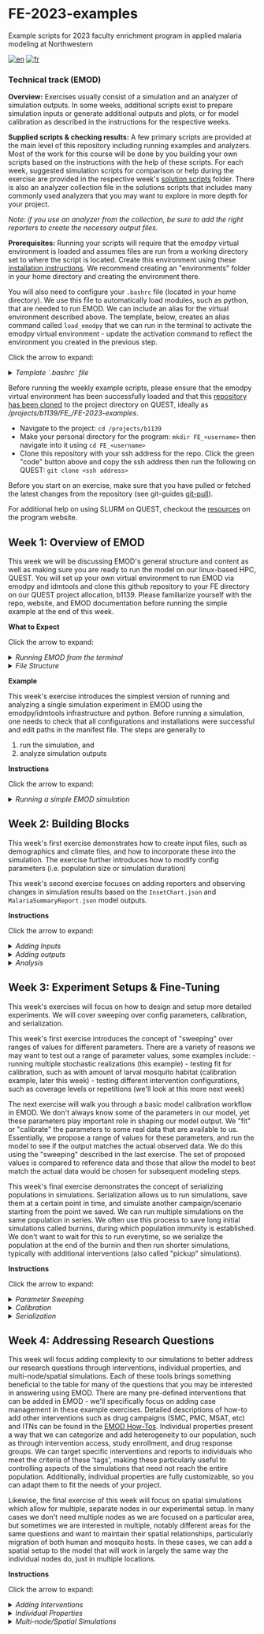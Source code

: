 # FE-2023-examples
Example scripts for 2023 faculty enrichment program in applied malaria modeling at Northwestern

[![en](https://img.shields.io/badge/lang-en-blue.svg)](https://github.com/numalariamodeling/FE-2023-examples/blob/main/README.md)
[![fr](https://img.shields.io/badge/lang-fr-red.svg)](https://github.com/numalariamodeling/FE-2023-examples/blob/main/README.fr.md)


### Technical track (EMOD)

**Overview:**
Exercises usually consist of a simulation and an analyzer of simulation outputs. In some weeks, additional scripts exist to prepare simulation inputs or generate additional outputs and plots, or for model calibration as described in the instructions for the respective weeks.

**Supplied scripts & checking results:**
A few primary scripts are provided at the main level of this repository including running examples and analyzers. Most of the work for this course will be done by you building your own scripts based on the instructions with the help of these scripts. For each week, suggested simulation scripts for comparison or help during the exercise are provided in the respective week's [solution scripts](https://github.com/numalariamodeling/FE-2023-examples/tree/main/solution_scripts) folder. There is also an analyzer collection file in the solutions scripts that includes many commonly used analyzers that you may want to explore in more depth for your project. 

*Note: if you use an analyzer from the collection, be sure to add the right reporters to create the necessary output files.*

**Prerequisites:** 
Running your scripts will require that the emodpy virtual environment is loaded and assumes files are run from a working directory set to where the script is located. Create this environment using these [installation instructions](https://numalariamodeling.github.io/FE-2023-quarto-website/guides/install_guide.html). We recommend creating an "environments" folder in your home directory and creating the environment there. 

You will also need to configure your `.bashrc` file (located in your home directory). We use this file to automatically load modules, such as python, that are needed to run EMOD. We can include an alias for the virtual environment described above. The template, below, creates an alias command called `load_emodpy` that we can run in the terminal to activate the emodpy virtual environment - update the activation command to reflect the environment you created in the previous step. 

Click the arrow to expand:
<details><summary><span><em>Template `.bashrc` file</em></span></summary>
<p>

This template can be copied directly into your `.bashrc` file on QUEST: 

```bash
# .bashrc

# Source global definitions
if [ -f /etc/bashrc ]; then
	. /etc/bashrc
fi

# Uncomment the following line if you don't like systemctl's auto-paging feature:
# export SYSTEMD_PAGER=

# User specific aliases and functions
alias load_emodpy='source /home/<user>/environments/<emodpy-venv>/bin/activate'
module purge all
module load singularity/3.8.1
module load git/2.8.2
module load python/3.8.4
module load R/4.1.1
```

</p>
</details>

Before running the weekly example scripts, please ensure that the emodpy virtual environment has been successfully loaded and that this [repository has been cloned](https://docs.github.com/en/repositories/creating-and-managing-repositories/cloning-a-repository) to the project directory on QUEST, ideally as */projects/b1139/FE_<username>/FE-2023-examples*.
- Navigate to the project: `cd /projects/b1139`
- Make your personal directory for the program: `mkdir FE_<username>` then navigate into it using `cd FE_<username>`
- Clone this repository with your ssh address for the repo. Click the green "code" button above and copy the ssh address then run the following on QUEST: `git clone <ssh address>`
	
Before you start on an exercise, make sure that you have pulled or fetched the latest changes from the repository (see git-guides [git-pull](https://github.com/git-guides/git-pull)).
	
For additional help on using SLURM on QUEST, checkout the [resources](https://numalariamodeling.github.io/FE-2023-quarto-website/resources/coding_resources/quest_resources.html) on the program website.

## Week 1: Overview of EMOD
This week we will be discussing EMOD's general structure and content as well as making sure you are ready to run the model on our linux-based HPC, QUEST. You will set up your own virtual environment to run EMOD via emodpy and idmtools and clone this github repository to your FE directory on our QUEST project allocation, b1139. Please familiarize yourself with the repo, website, and EMOD documentation before running the simple example at the end of this week.

**What to Expect**

Click the arrow to expand:
<details><summary><span><em>Running EMOD from the terminal</em></span></summary>
<p>

When you run an EMOD simulation script on QUEST, it will generate a set of initial messages. You will see a warning about no "idmtools.ini" - this is perfectly normal as we do not typically need the ini file to run with emodpy. Following this warning, you will see a segment that tells you some basic details about the idmtools platform you are using to run the script as well as the job directory, where all your simulation outputs will be stored.

![](static/example_run.png)

After a short waiting period, you will also see additional lines providing information on the commissioning of your simulation(s). You can expect to see a line saying that the EMODTask is being created, a few warnings and notices about file creation, then the bars showing progress on asset discovery and simulation commissioning. Once fully commissioned, you will also see the QUEST job ID, job directory, suite ID, and experiment ID. A line in the [run_example.py](https://github.com/numalariamodeling/FE-2023-examples/blob/main/run_example.py) tells the terminal to wait until all of the simulations are finished running, so there is an additional progress bar and assertion that the experiment succeeded, or failed, (once complete) that may not be present in all runs if this line is excluded. Notice that we have commissioned and successfully run 1 simulation here (see 1/1 at end of progress bars).

![](static/example_commission.png)

</p>
</details>

<details><summary><span><em>File Structure</em></span></summary>
<p>

If you navigate to the job directory, the file structure should look similar to that below. It can be summarized as:

- Job Directory
    - Suite ID
        - Experiment ID
            - Experiment Assets (e.g. demographics, EMOD executable, climate files, etc)
            - Simulation ID(s)
                - Output folder (e.g. reporters specified in run script)
                - General simulation outputs (e.g. campaign and config files, status/error tracking, simulation metadata)
            - General experiment outputs (e.g. status/error tracking, experiment metadata)
        - Suite metadata file
            
*Note: All of the ID folders are the 16-digit alphanumeric strings generated by idmtools, there is currently no way to modify them to use more human readable names*

![](static/example_file_structure.png)

</p>
</details>

**Example**

This week's exercise introduces the simplest version of running and analyzing a single simulation experiment in EMOD using the emodpy/idmtools infrastructure and python. Before running a simulation, one needs to check that all configurations and installations were successful and edit paths in the manifest file. The steps are generally to

1. run the simulation, and   
2. analyze simulation outputs 

**Instructions**

Click the arrow to expand:
<details><summary><span><em>Running a simple EMOD simulation</em></span></summary>
<p>

- Navigate to your local copy of this repository on QUEST: `cd /projects/b1139/FE_<username>/FE-2023-examples`  
- Notice your job directory path in `manifest.py`: `/projects/b1139/FE_<username>/FE-2023-examples/experiments/`. This will help your track your simulations separately from other participants.
    - *Note: any time you see items in between `< >`, they should be replaced ENTIRELY with whatever the item is labeled to be. For example, if your username was `abc123` then this job directory would be:* `/projects/b1139/FE_abc123/FE-2023-examples/experiments`
- Load your emodpy virtual environment (see prerequisites)  
- Run simulation via `python3 run_example.py`
- Wait for simulation to finish (~2 minutes)  
- Go to the job directory (see `experiments` above) folder to find the generated experiment - it will be under a set of 16-digit alphanumeric strings. The structure of these strings is `Suite > Experiment > Simulations`. Due to current handling systems with SLURM you will not be able to see the experiment name given within the `run_example.py` script; however, this can be found in the experiment and simulation-level metadata.json files. You may also choose to sort your files based on time such that most recent experiments will appear first. 
- Take a look through what was generated even in this simple run and get familiar with the file structure. You should always check your simulation-level outputs after running simulations to make sure they did what you expected. 
    - *Note: be sure to go all the way into the folder structure to see your simulations & their outputs. For more information on what to expect, see [Week 1's "What to Expect"](https://github.com/numalariamodeling/FE-2023-examples#week-1-overview-of-emod)*
    - You should see [`InsetChart.json`](https://docs.idmod.org/projects/emod-malaria/en/latest/software-report-inset-chart.html) in the simulation's output folder - this is EMOD's default report that will give you an idea of what's going on in your simulation. We'll do a basic, sample analysis of this data next.
- Copy the experiment UID, located in the experiment-level `metadata.json`. Update the experiment name to match the one used above and paste the experiment UID in the "expts" dictionary (line 71) of `analyzer_W1.py` (located at the main level of the repository with the other provided scripts). It should look like the examples below and in the script. 
    - *Tip: If you're not sure which is the experiment metadata, check the "item_type" and "name" in the file - do they say "experiment" and what you expect your experiment name to be, respectively? If yes, then you're in the right metadata file and can find the UID at the bottom. If you're still stuck, revist [Week 1's "What to Expect"](https://github.com/numalariamodeling/FE-2023-examples#week-1-overview-of-emod) on file structure.*
	
```python
    expts = {
        '<experiment name>' : '<experiment UID>'
    }
```
- Save and run the anlyzer using `python analyzer_W1.py` at the command line. We'll discuss in more depth next week how EMOD analyzers work and what you can do with them.
- When the analyzer finishes running, navigate to the working directory where you saved your results (*Hint: check line 76 to start identifying where this might be*) and checkout the output of this analyzer - there should be a file called "All_Age_Inset_Chart.csv".
- If the file was created succesfully, we can plot some basic data on the simulation. We'll use RStudio on the [QUEST Analytics Nodes](https://rstudio.questanalytics.northwestern.edu/) to run the plotter, but you can also choose to download your output file and run on RStudio locally. 
    - Once logged into QUEST's RStudio you can navigate to this repository by clicking `Session` (in the toolbar) > `Set Working Directory` > `Choose Directory` > `...` > type  `/projects/b1139/FE_<username>/FE-2023-examples` > `Choose`
- Open `plot_InsetChart.Rmd`, update the paths to match your output directory (`root`) and the experiment `subfolder` (should be the experiment name supplied to the analyzer) where the "All_Age_Inset_Chart.csv" is located.

```r
root <- "<output directory>"
subfolder <- "<experiment name>"
```
- At the top right of each code chunk there is a small green triangle - this will run the respective chunk when clicked. Run the first chunk to load libraries (lines 8-12). If you get an error that the libraries are missing, use `install.packages("<library name>")` to install them and then retry loading. Once they are loaded, run the plotter code chunk (lines 14-85). Check the saved plots in your ou
	tput directory.
    - This plotter produces four groups of `InsetChart` channels generally relating to incidence, prevalence, climate/vectors, and the population/demogaphics. Explore each of the sets of plots and see what you can learn about this first simulation!
    - *Note: these plots can be helpful diagnostics to see how your simulation is performing, such as monitoring population levels; however, they should not be used to present results as they are just an example visualization not meant to address specific questions.*
	
</p>
</details>

## Week 2: Building Blocks

This week's first exercise demonstrates how to create input files, such as demographics and climate files, and how to incorporate these into the simulation. The exercise further introduces how to modify config parameters (i.e. population size or simulation duration)

This week's second exercise focuses on adding reporters and observing changes in simulation results based on the `InsetChart.json` and `MalariaSummaryReport.json` model outputs.

**Instructions**

Click the arrow to expand:
<details><summary><span><em>Adding Inputs</em></span></summary>
<p>

This exercise demonstrates how to create demographics and climate files and how to incorporate these into the simulation as well as introducing how to modify config parameters (e.g. run number or simulation duration). Complete all of the steps below before running this next example.


1. Extracting climate data & adding to simulations
    - Checkout `example_site.csv` in the [inputs folder](https://github.com/numalariamodeling/FE-2023-examples/tree/main/inputs). This file contains coordinates for an example site in Uganda and establishes that this will be our "Node 1" in the model. You may use these coordinates or select a different site (and adjust the coordinates accordingly) if you like for the rest of this example.
    - Next, we'll run `extract_weather.py` - this script will run the weather generator. Notice that it reads information from `example_site.csv` to look for the right site and you can request weather for your time frame of interest. You'll also see that the platform for this is called *Calculon* - this is IDM's HPC _(requires access for climate database : ask someone from NU team)_
        - We can also run `recreate_weather.py` which will convert the weather files we just generated to a csv format that we can modify. For this example we don't need to make any modifications but this can be useful for research questions such as those relating to climate change. After running any modifications in the script we then convert the csv back to weather files.  
    - Now that you know what the scripts do, load your virtual environment and use `python3 extract_weather.py` to run the extraction.   
        - Enter the credentials to access Calculon and wait for your weather files to be generated. When that is complete check your repo's inputs to make sure the files have been created.   
        - Then run `python3 recreate_weather.py` and verify that the modified weather files have been created. Make sure you check the `recreate_weather.py` script to see where they should be located.
    - Copy `run_example.py` and name it `run_example_inputs.py` and in the script change the experiment name to `f'{user}_FE_example_inputs'`
    - Update default parameters in your simulation script (`run_example_inputs.py`)'s `set_param_fn()`. You'll also need to add your folder of climate files as an asset directory to the EMODTask in `general_sim()`, this must be set after the task is defined and before the experiment is created. It is recommended you put it directory after the "set sif":

    ```python
    def set_param_fn():
        ## existing contents
        config.parameters.Air_Temperature_Filename = os.path.join('climate',
            'example_air_temperature_daily.bin')
        config.parameters.Land_Temperature_Filename = os.path.join('climate',
            'example_air_temperature_daily.bin')
        config.parameters.Rainfall_Filename = os.path.join('climate',
            'example_rainfall_daily.bin')
        config.parameters.Relative_Humidity_Filename = os.path.join('climate', 
            'example_relative_humidity_daily.bin')

    ```
    ```python
    def general_sim():   
        ## existing contents
        task.set_sif(manifest.SIF_PATH, platform)
    
        # add weather directory as an asset
        task.common_assets.add_directory(os.path.join(manifest.input_dir,
            "example_weather", "out"), relative_path="climate")
    ```

2. Adding demographics
    - You may have noticed a `build_demog()` function in the first example, now we'll look at it in more detail. There are a few ways to add demographics details to our simulations, primarily with a new generator where we add details as we go or from a csv or we can read in a pre-made json file. Here we'll use the `from_template_node` command in emodpy_malaria demographics with some basic information, such as latitude and longitude. We need to import this functionality directly from emodpy_malaria - you should see this at the top of your script
    - In the `build_demog()` function, you should see the template node command, add the latitude and longitude for your example site and increase the sample size to 1000.
    - We also want to add equilibrium vital dynamics to our script. This will set the birth and mortality rates to be equal so we have a relatively stable population in our simulations. For some experiments it can be desirable to set these separately but for now this simple version will meet our needs. Add `SetEquilibriumVitalDynamics()` directly to the demographics file we are creating within the generator function (as seen below).
    - There are many aspects of demographics we are able to specify, such as the previously mentioned vital dynamics, risk distributions, and age distributions. The emod_api contains some existing age distributions. We'll need to import these PreDefined Distributions and then add it with `SetAgeDistribution` to our demographics file. Let's try adding the general distribution for Sub-Saharan Africa.
    
    ```python
    import emodpy_malaria.demographics.MalariaDemographics as Demographics
    import emod_api.demographics.PreDefinedDistributions as Distributions

    def build_demog():
        """
        This function builds a demographics input file for the DTK using emod_api.
        """

        demog = Demographics.from_template_node(lat=0.4479, lon=33.2026,
                                                pop=1000, name="Example_Site")
        demog.SetEquilibriumVitalDynamics()
    
        age_distribution = Distributions.AgeDistribution_SSAfrica
        demog.SetAgeDistribution(age_distribution)

        return demog
    ```

3. Modifying configs
    - We also often want to modify some of the [config parameters](https://docs.idmod.org/projects/emod-malaria/en/latest/parameter-configuration.html) that control things like the within-host model, vectors, and simulation setup. In `run_example.py` we set the malaria team defaults using `config = conf.set_team_defaults(config, manifest)`, but we can also specify individual parameters like we did with the climate file names. Let's start with some simple things like adding setting the `Simulation_Duration` (how long the simulation should run in days) and the `Run_Number` (the random seed for the simulation) in `set_param_fn()`. Both of these can be done directly by referencing them as `config.parameters.<param_name>` and setting them to the desired value. The team typically uses a structure of `sim_years*365` with sim_years defined globally, at the top of the script beneath all imports, to set the duration.
    - Set the duration to 1 year and the run number to any number of your choosing
        - *Note: this run number value is just the random seed value, NOT the number of stochastic realizations to run.*
    - Next, we'll add some mosquito species. There is a specific function for this, `add_species()` in emodpy_malaria malaria config. Try adding *A. gambiae*, *A. arabiensis*, and *A. funestus* to your config file:
        
    ```python    
    sim_years = 1

    def set_param_fn():
        ## existing contents
    
        conf.add_species(config, manifest, ["gambiae", "arabiensis", "funestus"])

        config.parameters.Simulation_Duration = sim_years*365
        config.parameters.Run_Number = 0
    ```

4. Now that you've added these changes, try running your new script with `python3 run_example_inputs.py`. Once it has succeeded go check on what has run. Do you see the changes to your demographics.json and the climate folder in the experiment's `Assets` directory? How about to config.json or stdout.txt? 

</p>
</details>


<details><summary><span><em>Adding outputs</em></span></summary>
<p>

This exercise demonstrates how to add some of the malaria built-in reporters to our sims. These reports can help us understand what is going on in our simulations from basic targets like incidence and prevalence to more detailed pictures of events or within-host data such as parasitemia. You can read more about the possible types of analyzers in the [EMOD output file documentation](https://docs.idmod.org/projects/emod-malaria/en/latest/software-outputs.html). In this exercise we'll add the Report Event Recorder and Malaria Summary Report to the simulations.

- Copy your `run_example_inputs.py` script and name it `run_example_outputs.py`. Change the experiment name to `f'{user}_FE_example_outputs'`.
- We need to import the malaria reporters from emodpy_malaria. You'll need to add this line to the rest of your emodpy_malaria importers `from emodpy_malaria.reporters.builtin import *` at the top of your script. Notice the "*" at the end, this means we are importing all of the reporters from the builtin reporter script by their names.
- [Report Event Recorder](https://docs.idmod.org/projects/emod-malaria/en/latest/software-report-event-recorder.html) allows us to look at various events happening to each individual in our sim, as well as some basic demographic and health status information about the individual. This report is especially useful for monitoring different interventions, such as receiving treatment, but for now we'll only look at simple events such as births or existing individuals' birthdays. We can control the time period we want to report on, from `start_day` to `end_day` as well as things like target age group and nodes while we add the reporter. For now, let's add the report for the entire simulation and targeting ages 0-100 years, so likely the whole population. It can be added to our `general_sim()` with `add_event_recorder()` after the task has been defined, around line 110:
    ```python
    def general_sim()
        ## existing contents
    
        add_event_recorder(task, event_list=["HappyBirthday", "Births"],
                           start_day=1, end_day=sim_years*365, 
                           node_ids=[1], min_age_years=0,
                           max_age_years=100)
    ```

- [Malaria Summary Report](https://docs.idmod.org/projects/emod-malaria/en/latest/software-report-malaria-summary.html) provides a population-level summary of malaria data grouped into different bins such as age, parasitemia, and infectiousness. This report will give us information such as PfPR, clinical incidence, and population stratified by time (as well as age bins, parasitemia, and infectiousness if desired). We can specify what time period of aggregation we are interested in, typically weekly, monthly, or annually through the reporting interval. The linked documentation will show you many other things we can specify as well, but for now we'll keep it simple and set our report to run monthly for the duration of the simulation with simple age groups: 0-0.25, 0.25-5, and 5-115 years. We'll also tell the report that we want a maximum of 20 intervals so we can make sure we get all our monthly reports for 1 year and use `pretty_format` to make the outputted report more readable to us. You should also add a filename suffix, in this case we'll use "monthly" to give some additional description to the report. This should be added directly after the Report Event Recorder, also in `general_sim()` with `add_malaria_summary_report()`:
    ```python
    def general_sim()
        ## existing contents
    
        ## previously added event recorder
    
        add_malaria_summary_report(task, manifest, start_day=1, 
                                   end_day=sim_years*365, 
                                   reporting_interval=30,
                                   age_bins=[0.25, 5, 115],
                                   max_number_reports=20,
                                   filename_suffix='monthly',
                                   pretty_format=True)
    ```

- Try running your new script as you learned in the past two examples and wait for it to finish before navigating to your experiment directory. When it's done running, check out the simulation outputs and your new report. You should both verify that the files were created and look at what they contain. What do you notice?
    - *Tip: it's especially important to check all of your outputs when you are making big changes to your script. If you don't examine them, you may miss problems that aren't actually causing your simulations to fail (but are doing something you don't want them to).*

</p>
</details>


<details><summary><span><em>Analysis</em></span></summary>
<p>

Now that you've learned the basics of how to run EMOD and add inputs/outputs you can start actually analyzing some data! We use analyzer scripts to extract the data we want from our simulations' reports to understand what the simulation is doing, how it is changing, and answer research questions. This week's analyzer script, `analyzer_W2.py` contains two different analyzers:

1. `InsetChartAnalyzer` that extracts data from `Inset_Chart.json`. Notice the `channels_inset_chart` in line 164 - this tells defines which data channels we are interested in looking at. Six different channels are included currently but these can always be modified depending on what you want to explore. This is a modified version of the simple inset chart analyzer that pulls all channels in Week 1.
2. `MonthlyPfPRAnalyzer` that extracts data from the monthly summary report. If you look at the guts of the analyzer (lines 63 - 140), you'll see that this will particularly focus on extracting PfPR, Clinical Incidence (per person per year), Severe Incidence (per person per year), and Population, all by time (month, year) and age bins.

- There are start_years included in both analyzers to match simulation time to real time. You can provide any relevant values that will be helpful to your processing (such as 2000 - 2009 for a 10 year simulation).
- You'll also notice `sweep_variables` being defined and going into both analyzers - we'll discuss this in more depth in Week 3, but for now you can think of this like a tag (or set of tags) for our simulation(s). These sweep variable tags are useful for grouping the simulations for aggregation and understanding differences between them. 
    - Because we are only using the "Run_Number" (random seed for stochastic realization) in this week's example, you may see a warning message : `FutureWarning: In a future version of pandas, a length 1 tuple will be returned when iterating over a groupby with a grouper equal to a list of length 1. Don't supply a list with a single grouper to avoid this warning.` This warning is just to say you should preferably provide more than one variable for grouping.

- Before we can run the analyzer script, you need to make a few changes:
    1. Set your `jdir` (short for job directory) to where your experiments are saved, this can be done by referencing `manifest.job_directory`. Notice that this is used for the platform, and we also set `wdir` (working directory) for the analyzer where the analyzers will output any results you have requested
    2. Define your experiment name and ID in the `expts` dictionary (line 149) - these should match the UID and name in the experiment level `metadata.json` for your experiment of interest, in this case the `f'{user}_FE_example_outputs'` experiment you just ran.
    
    ```python
    expts = {
            '<user>_FE_example_outputs' : '<experiment UID>'
        }
    ```
- This week's analyzer script also includes a basic python plotter for the results from `InsetChartAnalyzer` that will help you visualize each of the `channels_inset_chart` throughout the simulation. Take a look through the code to see if you can tell what it is doing before running it.
- Run the analyzer
- Wait for the analyzer to succeed. Once it is finished check out your new processed outputs (see if you can find the `wdir` mentioned above without help). You should see two csvs, one from each analyzer, as well as a InsetChart.png. Make sure these files have been created and examine the data they contain.
    - *Note: this InsetChart.png is a similar plot to that of Week 1 but is written in python and included at the end of the analyzer script directly. This is meant to showcase the ability to create similar plots using R or python, to your comfort.*
- As an additional exercise, try to make a data visualization in R or python based off of the MonthlyPfPRAnalyzer output (PfPR_Clinical_Incidence_monthly.csv), based on the `MalariaSummaryReport`. You'll need to take a look through the output file and decide what kind of figure may be interesting and inform you about your simulation. *Note: there is a [solution script](https://github.com/numalariamodeling/FE-2023-examples/blob/main/solution_scripts/Week2/plot_SummaryReport.Rmd) for this that is similar to the Week 1 InsetChart plotter, but it is highly recommended to try making your own version first as an exercise of creativity and data visualization skills where everyone may have unique ideas. Check out the [plotting resources](https://numalariamodeling.github.io/FE-2023-quarto-website/resources/coding_resources.html), then discuss with your colleagues or the instructional staff if you get stuck. If you use the solution script, remember that it is only meant as a sample plot and not a key way to show results as that will be dependent on specific research questions and model configurations.*
- Once you've completed your data visualization exercise, feel free to try changing some other [config parameters](https://docs.idmod.org/projects/emod-malaria/en/latest/parameter-configuration.html) in your example script. Run additional simulations with different durations, population sizes, agebins, etc. - whatever you think would be interesting! This is a great time to look through the EMOD documentation and explore parameters so you get to know the EMOD ecosystem better. *(Tip: change your experiment name to keep track of your simulations in both the metadata and analyzer outputs)*
    - You should also run these sims through the analyzer script by updating the experiment name and ID, as above. Inspect the outputs as well as any changes compared to your first run. What do you see? 
        - How have the outcomes changed? 
        - What do you recognize about running time?

</p>
</details>

## Week 3: Experiment Setups & Fine-Tuning
This week's exercises will focus on how to design and setup more detailed experiments. We will cover sweeping over config parameters, calibration, and serialization. 

This week's first exercise introduces the concept of "sweeping" over ranges of values for different parameters.  There are a variety of reasons we may want to test out a range of parameter values, some examples include:
    - running multiple stochastic realizations (this example)
    - testing fit for calibration, such as with amount of larval mosquito habitat (calibration example, later this week)
    - testing different intervention configurations, such as coverage levels or repetitions (we'll look at this more next week) 
    
The next exercise will walk you through a basic model calibration workflow in EMOD. We don't always know some of the parameters in our model, yet these parameters play important role in shaping our model output. We "fit" or "calibrate" the parameters to some real data that are available to us. Essentially, we propose a range of values for these parameters, and run the model to see if the output matches the actual observed data. We do this using the "sweeping" described in the last exercise. The set of proposed values is compared to reference data and those that allow the model to best match the actual data would be chosen for subsequent modeling steps.


This week's final exercise demonstrates the concept of serializing populations in simulations. Serialization allows us to run simulations, save them at a certain point in time, and simulate another campaign/scenario starting from the point we saved. We can run multiple simulations on the same population in series. We often use this process to save long initial simulations called burnins, during which population immunity is established. We don't want to wait for this to run everytime, so we serialize the population at the end of the burnin and then run shorter simulations, typically with additional interventions (also called "pickup" simulations).

**Instructions**

Click the arrow to expand:
<details><summary><span><em>Parameter Sweeping</em></span></summary>
<p>

This exercise demonstrates how to "sweep" over parameters to have a set of different values across simulations in our experiment.

For now we'll start with a simple sweep over one config parameter, such as the run number. As previously discussed, the run number controls the random seed value for the simulation. By setting the simulations to a range of run number/random seed values, we can produce more stochastic replicates. Each replicate will produce slightly different results for the same overall simulation due to this draw from the random probability distribution; therefore, it is important to run multiple replicates for scientifically valid results.

There are additional more complicated sweeping methods, particularly with creating campaigns, that we will discuss later in the program.


- Copy your `run_example_outputs.py` script and name it `run_example_sweeps.py`. Change the experiment name to `f'{user}_FE_example_sweep'`.
- To sweep over variables we'll have to switch to using a simulation builder from `idmtools` rather than creating simulations directly from the task. Add `from idmtools.builders import SimulationBuilder` to your import statements. We'll modify this simulation creation in `general_sim()` shortly.
- Beneath where you set the `sim_years`, set `num_seeds = 5`. We'll use this later to tell EMOD how many different run numbers, or stochastic realizations, we want for this experiment.
- Next, define a simple function that will allow you to set individual config parameters under the `set_param_fn()` where you define the constant config parameters. 

  ```python
  def set_param(simulation, param, value):
      """
      Set specific parameter value
      Args:
          simulation: idmtools Simulation
          param: parameter
          value: new value
      Returns:
          dict
      """
      return simulation.task.set_parameter(param, value)
  ```

- As mentioned, we also need to adjust the way we create our experiments in `general_sim()`. Notice that we are currently use `Experiment.from_task()` which creates the experiment and simulations directly from the defined task. To sweep over variables we'll have to switch to using `Experiment.from_builder()` that works to setup each simulation directly rather than an entire experiment with the same parameters.
    - First, initialize the builder such that `builder = SimulationBuilder()`. This should go in `general_sim()` between adding assets and reports. 
    - Add the sweep to the builder using `add_sweep_definition()`. Here you'll create a partial of `set_param` (defined above), pass the config parameter that you'd like to set to this partial, and then provide the range of values to sweep over. In this example, tell the function to sweep over `Run_Number` over the range of the `num_seeds` defined above (will output values of 0 - `num_seeds`).
    - Finally, you'll need to remove the `Experiment.from_task()` experiment creation and replace with `Experiment.from_builder(builder, task, name=<expt_name>)`. This will create experiments based on the task but with the additional information contained in the builder, including the added sweep. Make sure you keep the modified experiment name!
  
      ```python
      def general_sim()
          ## existing contents

          # Create simulation sweep with builder
          builder = SimulationBuilder()
    
          builder.add_sweep_definition(partial(set_param, param='Run_Number'), range(num_seeds))
    
         ## reports are still located here
    
         # create experiment from builder
         experiment = Experiment.from_builder(builder, task, name="example_sim_sweep")
      ```

- Run the script, wait for it to finish, and checkout your simulation outputs.
    - Do your outputs look like you expect? 
    - *Hint: there should be five simulations as we created five stochastic realizations*
- Update the experiment name and ID in `analyzer_W2.py`. You'll notice that the `sweep_variable` parameter is already set to `Run_Number` so the analyzer will pull out this tag for each simulation. This list can take more parameters/tags as necessary when you start adding more complex sweeps. Run the analyzer & check the csv/png processed outputs.
    - Checkout the `InsetChart` plot generated by the analyzer - how does it look different now that we've swept over the run number?
- Try adding the output of the sweep to your MonthlyPfPRAnalyzer visualization script from last time. How might you account for adding this to your plot?

</p>
</details>

<details><summary><span><em>Calibration</em></span></summary>
<p>

Depending on our project and site there are a variety of different parameters you may be interested in calibrating on due to different uncertainties, including those having to do with vectors and interventions. In this example, we want to calibrate a parameter called `x_Temporary_Larval_Habitat` that controls the amount of larval mosquito habitat, and the amount of mosquitoes, accordingly. This is a common parameter in calibration efforts. We'll use our example site with some data that mimics a household survey (DHS) conducted in the site. In this hypothetical survey, a number of children under 5 years old were tested for malaria, and we know how many of them are positive. We'll use these reference points to select the best fit.


1. Running calibration sweeps
    - Copy `run_example_sweeps.py` to a new script named `run_example_calibration.py`
    - Update `sim_years` to run for at least 20 years with `sim_start_year=2000`. This start year is just meant to help us place our simulatinos in time, as with the analyzer, rather than actually change any of the time steps in the simulation.
    - Beneath the sweep we added last time, add another one for `x_Temporary_Larval_Habitat` (default = 1). This parameter multiplies the default larval habitat value, so we'll want to start over a relatively small range of values. One nice way of doing this is to use a numpy command, `logspace`, that will divide the range evenly in logspace - we'll try -0.5 to 1 in logspace (0.316 to 10 in terms of actual parameter value) for 10 separate values. Logspace is particularly useful for this parameter as the actual larval habitat values can be quite large so we tend to want to explore the lower values in our range more closely. Be sure to also `import numpy as np` with the rest of your import statements.
    
      ```python
      builder.add_sweep_definition(partial(set_param, param='x_Temporary_Larval_Habitat'), np.logspace(-0.5,1,10))
      ```
    - In this example we'll use yearly summary reports rather than one large one through a for loop over the years. We'll also add `filename_suffix=f'Monthly_U5_{sim_year}'` to the end of the summary reporter. This command adds a descriptor to the report output file - it is particularly useful when you want to output multiple different reports from the same type of reporter (such as a weekly, monthly, and annual report).
    
      ```python
        for year in range(sim_years):
        	start_day = 0 + 365 * year
        	sim_year = sim_start_year + year
        	add_malaria_summary_report(task, manifest, start_day=start_day,
                               		   end_day=365+year*365, reporting_interval=30,
                               		   age_bins=[0.25, 5, 115],
                               		   max_number_reports=13,
                               		   pretty_format=True, 
                               		   filename_suffix=f'Monthly_U5_{sim_year}')
      ```
    - In the `general_sim()`, find the command `experiment.run(wait_until_done=True, platform=platform)` (line 148 in the solution script). This is the command that submits and runs our simulations. Notice that it has an argument to "wait until done" - this is what gives us the progress bar for the completion of our simulations after submission. Now that we are running longer simulations, set that to `False` to free up your terminal.
        - *Tip: You should also remove the print messages following this line about whether or not the experiment has succeeded as we are no longer waiting for it to finish before continuing through the script. This will cause you to get the "experiment failed" warning message as the simulations will still be running (and thus not succeeded) when the submission script (`run_example_calibration.py`) runs this line. Instead, use `squeue -A b1139` to check the status of your running jobs on QUEST and then use stderr.txt and stdout.txt to determine if your simulations succeeded or failed when they finish running.*
    - Update the `expt_name` and run your simulations.
            - These simulations may take longer due to the longer simulation duration. You can check the progress of your jobs and what else is running on the same allocation using `squeue -A b1139` or just the progress of your jobs with `squeue -u <username>`.
            - Once the simulations finish running, check your outputs. Is everything there? Do all your reports look like you expect?
    - Update the `expt_name`, `exp_id`, and years to analyze in the `analyzer_calibration.py` then run the script when your simulations finish - check out the differences between this and previous analyzers (and their outputs).

    
2. Parameter selection
    - The `example_calibration_selection.py` script is a simple example of how we may select the best match parameter value for calibration. It calculates the average log-likelihood of each `x_Temporary_Larval_Habitat` based on simulation outputs and produces some plots to visualize the parameter selection.
    - Update the `expt_name` to match that of your calibration sweeps that you just ran.
    - Before you run the selection script, take a look through it and see if you can understand how it works and what it will produce. Keep this in mind and then run and compare to the results after it's finished.
	- Note: you may need to install `idmtools-calibra` & `seaborn` if you are using your own virtual environment - the shared environment on QUEST should already have these. The `idmtools-calibra` package can be installed using the following and should also install the `seaborn` dependency:
	
	  ```python
	  pip install idmtools-calibra --index-url=https://packages.idmod.org/api/pypi/pypi-production/simple
	  ```
    - How does the parameter fit look? If you didn't get a good fit, what might you do to fix it? Feel free to make changes and try running part 1 again!
</p>
</details>

<details><summary><span><em>Serialization</em></span></summary>
<p>

This serialization exercise has three parts. In part 1 you will run and save a burnin simulation. In part 2 you will "pickup" this simulation and add antimalarial interventions. In part 3 you will repeat parts 1 & 2 using a longer burnin duration, and compare the results.

1. Burning in
    - Description: Typically, we create 50-year burnin simulations to initialize transmission and immunity in our population of interest prior to trying to answer our research questions. For this example, we will start by only running the burnin for 10 years with 500 people to make sure everything is running correctly. For now we will also want to run 3 replicates. Be sure to use your calibrated `x_Temporary_Larval_Habitat` from the previous example.
     - Create a new python script named `run_example_burnin.py`
     - Based on what you've learned from previous examples, add the basic code chunks needed to run a simulation. Check the details below for suggestions and additional comments. Feel free to refer to any old scripts you've been using to help write this one but be sure not just to copy and paste the whole thing!
        - Import modules
        - Config setup & simulation duration
        - Campaign setup
        - Demographics
        - EMODTask & experiment builder
        - Reporters: Reporting during the burnin simulation is optional, it depends on the simulation duration and what you want to track or to check. If not disabled, `InsetChart` is automatically included, and can be plotted, alternatively one can disable the `InsetChart` and include an annual summary report to keep track of malaria metrics in an age group that is also plotted during the main simulation. *HINT: you may want to check the max number of reports generated in the summary reporter*
        - Code execution/run script
     - Now that you've got the basics of your script, we'll add the parameters needed for serialization so that you can "pick up" from them again later. Add the code chunk below to update the serialization "writing" configuration parameters. (see [Simple Burnin](https://faculty-enrich-2022.netlify.app/modules/emod-how-to/emod-how-to/#simple-burn-in) in EMOD How-To's). The section ideally would be placed at the end of your `set_param_fn()`.
        - `Serialization_Population_Writing_Type` sets the format we want to serialize in, typically "timestep" that will save the population at a particular time step (days)
        - `Serialization_Time_Steps` sets that point in time that we want to serialize. We define `serialize_years` to reference this length of time at the top of our script. For consistency, you can use this same value to set your simulation duration.
        - `Serialization_Mask_Node_Write` determines whether or not larval habitats are serialized, `0` means we are saving everything.
        - `Serialization_Precision` dictates what level of precision is used in the saved files - `REDUCED` will reduce the file size and is used for most of our burnins to save space

          ```python
          # as a global variable at the top of the script, like sim_years that we use to define simulation duration:
          serialize_years = 10

          def set_param_fn():
              ## existing contents
    
              #Add serialization - add burnin "write" parameters to config.json
              config.parameters.Serialized_Population_Writing_Type = "TIMESTEP"
              config.parameters.Serialization_Time_Steps = [365 * serialize_years]
              config.parameters.Serialization_Mask_Node_Write = 0
              config.parameters.Serialization_Precision = "REDUCED"
          ```
    - Run the script and checkout your outputs when it finishes running.
        - Notice that we have `InsetChart.json` as it is the default for all sims (if you did not include other reporters) and a new `state-03650.dtk` file. This state file is the "burnin" file that saves all of the information needed about this simulation (such as population, immunity, etc) at the point in time we requested, in this case day 3650 (the last day of a 10 year sim). *Tip: the name of the state file should change with different burnin lengths*
    - While waiting for your simulations to finish, we can adapt the `analyzer_w2.py` to better meet the needs of serialization. Copy this script and name it `analyzer_serialization.py`
        - Start by adding a section to the executable `if __name__ == "__main__":` section of the analyzer that defines the serialization duration and which step (burnin or pickup) you'd like to analyze, in this case the burnin.
        
          ```python
          #import statements, setting directories
	
          serialize_years = 10  # Same as in run_example_burnin.py
          step = 'burnin'
          ```
        - We may also want to adjust our sweep variables and `InsetChart` channels. Let's try changing the channels to the four below and adding an if statement to set sweep variables for the pickup. Right now this is the same as the burnin and only sweeps over Run_Number, but this can be used for additional parameters, such as intervention coverage, as you add complexity to the pickup. 
        
          ```python
          ## Set sweep_variables and event_list as required depending on experiment
          channels_inset_chart = ['Statistical Population', 'New Clinical Cases', 
                                  'Adult Vectors', 'Infected']
          sweep_variables = ['Run_Number']
          if step == 'pickup':
              sweep_variables = ['Run_Number'] # for times when you add additional items to the pickup, you can add more sweep variables here
          ```
        - It is also recommended to remove some of the `MalariaSummaryReport` channels from the `MonthlyPfPRAnalyzer` as they will be less commonly used in projects and we don't need to extract data that is not needed for the questions at hand. Most of the time, we only need the PfPR, Annual Clinical Incidence, Annual Severe Incidence, and Average Population (all by Age Bin) channels.
	- To use the "step" system we will want to also modify our analyzers run statement. Assuming you included only the default report, `InsetChart`, in your burnin then you will want to run only that analyzer for the burnin step. For the pickup you will likely also want to include a version of the summary report we've been using so we'll include that in the pickup step in the analyzer. Be sure to update the `start_year` for the analyzer such that our burnin will end in 2023 (and should start the number of `serialize_years` prior) and the pickup will start where the burnin leaves off in 2023. The simulations themselves have no linkage to real time; rather, they track simulation timesteps. Applying the the year in the analyzer in this way is simply meant to turn those simulation timesteps into a more understandable framework for our work. We then run the analyzer based on the step we set above. We can keep the basic plotter after this just to get an idea of what is going on in our simulations. 
            - **Note: In certain cases, such as monitoring PfPR across all simulation time, you will also want to include a summary report (or another report) in the burnin. Be thoughtful about the questions you are trying to address and what reports you'll need at each step, there is no one right way!**
        
          ```python
          with Platform('SLURM_LOCAL',job_directory=jdir) as platform:

              for expt_name, exp_id in expts.items():
                  analyzers_burnin = [InsetChartAnalyzer(expt_name=expt_name,
                                           channels=channels_inset_chart,
                                           start_year=2023 - serialize_years,
                                           sweep_variables=sweep_variables,
                                           working_dir=wdir),
                                      ]

                  analyzers_pickup = [InsetChartAnalyzer(expt_name=expt_name,
                                           channels=channels_inset_chart,
                                           start_year=2023,
                                           sweep_variables=sweep_variables,
                                           working_dir=wdir),
                                      MonthlyPfPRAnalyzer(expt_name=expt_name,
                                            start_year=2023,
                                            sweep_variables=sweep_variables,
                                            working_dir=wdir)
                                      ]
  
              if step == 'burnin':
              	  am = AnalyzeManager(configuration={}, ids=[(exp_id, ItemType.EXPERIMENT)],
                                     analyzers=analyzers_burnin, partial_analyze_ok=True)
                  am.analyze()

              elif step == 'pickup':
                  am = AnalyzeManager(configuration={}, ids=[(exp_id, ItemType.EXPERIMENT)],
                                     analyzers=analyzers_pickup, partial_analyze_ok=True)
                  am.analyze()
            
              else:
                  print('Please define step, options are burnin or pickup') 
          ```
    - Run the analyzer script & check outputs.
    
2. Picking up
    - Create a new script, `run_example_pickup.py` that will be used to run a simulation picking up from the 10-year burnin simulations you ran in Part 1. You may choose to copy over the contents of your burnin or start fresh, being thoughtful about which parts are necessary or you expect may change for the pickup.
        - Be sure to update or add any reporters that may be of interest to see what is happening in during the pickup. It is recommended to at least include the summary reporter we have been using in previous examples.
        - As mentioned above, pickups are often the most useful when thinking about different intervention scenarios. We will discuss adding these interventions in greater depth in later exercises and focus primarily on the process of creating the pickup in this exercise. 
        - *Note that the start/end days for items such as reports and interventions are relative to the beginning of the pick-up simulation - in other words, they re-start at zero.*
    - Import `build_burnin_df` from the `utils_slurm` helper file - this function helps us access the saved burnin information and build our pickup off of it
    - Add custom or new parameters that define the pickup simulation and burnin duration as well as ID of the burnin experiment. Add these at the top of your new script after your import statements:
        - `pickup_years` to define your `Simulation_Duration` (i.e. # of years run post-burnin). This will replace the duration that you had previously in the script so make sure you update the `Simulation_Duration` accordingly!
        - `serialize_years` to define the year of the burnin that serves as the start of the pickup and should be equal to the value of `serialize_years` in the burnin.
        - `burnin_exp_id = '<exp_id>'` with the experiment_id from the burnin experiment you want to pick up from

          ```python
          from utils_slurm import build_burnin_df

          serialize_years=5
          pickup_years=5
          burnin_exp_id = '<exp_id>'
          ```
    - Update your serialization config params, mostly by switching them from "write" to "read" mode as we are now picking up where we left off in the burnin. The `Serialization_Time_Steps` should remain the same as we want to pick up at that serialized spot at the end of our burnin. Be sure to completely modify or remove any of the "writing"/burnin parameters in this script.

      ```python
      def set_param_fn():
          ## existing contents 
    
          #Add serialization - add pickup "read" parameters to config.json
          config.parameters.Serialized_Population_Reading_Type = "READ"
          config.parameters.Serialization_Mask_Node_Read = 0
          config.parameters.Serialization_Time_Steps = [serialize_years*365]
      ```
    - Next, add the simulation specific serialization parameter updates. This function helps us match burnin and pickup simulations by filenames and paths, as well as any parameters that we want to carry over. In this example, the only such parameter is `Run_Number` but this could be many other configuration or campaign type parameters. Parameters that may be important for sweeps need to be included in the returned output of the function, such as `Run_Number` is here, so we can reference them in later analysis.
       
      ```python
      def update_serialize_parameters(simulation, df, x: int):

         path = df["serialized_file_path"][x]
         seed = int(df["Run_Number"][x])
    
         simulation.task.set_parameter("Serialized_Population_Filenames", df["Serialized_Population_Filenames"][x])
         simulation.task.set_parameter("Serialized_Population_Path", os.path.join(path, "output"))
         simulation.task.set_parameter("Run_Number", seed) #match pickup simulation run number to burnin simulation

         return {"Run_Number":seed}
      ```
    - Finally, we need to add a few commands to find the serialized state files and add them to our simulation builder. Use the `build_burnin_df` to create the data frame that will contain all of the information needed about our burnin using the burnin experiment ID, the platform where we are running everything, and the serialized time point. Then we can sweep over the `update_serialize_parameters` function we created in the last step, referencing the burnin dataframe as where we are getting the information for our sims from and sweeping over the index values of the dataframe so we read the whole thing line-by-line.
    
      ```python
      def general_sim():
          ## existing contents, builder defined
          
          #Create burnin df, retrieved from burnin ID (defined above)
          burnin_df = build_burnin_df(burnin_exp_id, platform, serialize_years*365)

          builder.add_sweep_definition(partial(update_serialize_parameters, df=burnin_df), range(len(burnin_df.index)))
      ```
    - *Note: Be sure that you aren't creating additional stochastic replicates in the pickup. Because we are matching the "Run_Number" in `update_serialize_parameters` there is no need to do this additional run number sweep.
    - Run the experiment. Once it finishes running, checkout your outputs. Do you see what you expect? 
        - *Hint: think about what reporters you added, or didn't.*
        - Notice that there is no state file in the pickup. When we choose to read rather than the write with the serialization config parameters, it will only read the burnin's state file rather than writing a new one for the pickup. It is possible to do both steps during serialization if needed.
    - While waiting for it to finish, make any modifications to the analyzer that you need such as the `expt_name`, `exp_id`, `step`, and pickup `end_year`. Once the experiment finishes you can run `analyzer_serialization.py` & check its outputs.
    
3. Compare pickup simulations across varying burnin durations
    - Run a longer burnin of 50 years using `run_example_burnin.py`
    - When it finishes running (it may take a while), update the `burnin_exp_id` in `run_example_pickup.py`. Check your outputs to make sure everything ran correctly.
    - Before running the experiment, update the `exp_name` (i.e. add 'burnin50'), to keep track of your simulation iterations. Do not change anything else in the pickup simulation, to allow for comparison across iterations picking up from different burnin durations.
    - Run the pickup experiment, wait for it to finish, and checkout your outputs.
    - Using `analyzer_serialization.py`, run the `InsetChartAnalyzer` for both burnin and pickup. Make sure to modify your `serialization_years` and the `step` you ar analyzing. Feel free to change the `channels_inset_chart` to other ones depending on what differences you may be most interested in exploring. Check the outputs.
    - Try plotting your results to show both burnin and pickup on the same plot for your channels of interest over time. You may use R or python to do so - if you get stuck there is a sample python plotting script in `Solution_scripts/Week3` called `plot_example_serialization.py` but we strongly recommend trying to make your own version of a plot first.
        - *Note: these plots and analyzer scripts are just baselines for you to go off! You may want to make changes or include additional things, such as additional sweep variable, confidence intervals, or additional reports with new analyzers (and outputs), as you develop your project, especially as you add complexity to the pickup.*
    - Compare the plots between the experiments with 10 and 50 year burnins. Do you notice any differences?
    
</p>
</details>

## Week 4: Addressing Research Questions

This week will focus adding complexity to our simulations to better address our research questions through interventions, individual properties, and multi-node/spatial simulations. Each of these tools brings something beneficial to the table for many of the questions that you may be interested in answering using EMOD. There are many pre-defined interventions that can be added in EMOD -  we'll specifically focus on adding case management in these example exercises. Detailed descriptions of how-to add other interventions such as drug campaigns (SMC, PMC, MSAT, etc) and ITNs can be found in the [EMOD How-Tos](https://faculty-enrich-2022.netlify.app/modules/emod-how-to/emod-how-to/). 
Individual properties present a way that we can categorize and add heterogeneity to our population, such as through intervention access, study enrollment, and drug response groups. We can target specific interventions and reports to individuals who meet the criteria of these 'tags', making these particularly useful to controlling aspects of the simulations that need not reach the entire population. Additionally, individual properties are fully customizable, so you can adapt them to fit the needs of your project. 

Likewise, the final exercise of this week will focus on spatial simulations which allow for multiple, separate nodes in our experimental setup. In many cases we don't need multiple nodes as we are focused on a particular area, but sometimes we are interested in multiple, notably different areas for the same questions and want to maintain their spatial relationships, particularly migration of both human and mosquito hosts. In these cases, we can add a spatial setup to the model that will work in largely the same way the individual nodes do, just in multiple locations.

**Instructions**

Click the arrow to expand:
<details><summary><span><em>Adding Interventions</em></span></summary>
<p>

As we start thinking about adding interventions to our simulations, we should also think about how to construct the timeline. This is particularly useful for project work as you match to specific sites with data on incidence and prevalence, when (and what) interventions were implemented, etc. For now, let's think about it more simply, building off of what we learned last week. We'll first want to initialize the population through a 50 year burnin with no interventions. Increase your population size back to 1000 for 5 replicates and re-run the burnin while you work on this exercise's scripts (the pickup).

- Copy the `run_example_pickup.py` script you made last week, rename it `run_example_pickup_CM.py`. *Note: we are adding interventions to a pickup in this example, but you do not have to serialize to use interventions, individual properties, or multi-node simulations*
- You'll need to import the treatment seeking/case management functionalities to your script from emodpy-malaria in order to use this intervention function:
  ```python
  import emodpy_malaria.interventions.treatment_seeking as cm
  ```

- Once you have the case management functions imported, you can add them to your `build_camp()` function. We'll use `add_treatment_seeking()`, specifically - this function passes all of the important parameters for case management to our broader campaign file. There is a small set of parameters that we commonly use, below, but to see all of the available controls you can explore the [source code](https://github.com/numalariamodeling/emodpy-malaria/blob/main/emodpy_malaria/interventions/treatment_seeking.py).
    - `start_day`: indicates when the intervention should begin relative to the beginning of the simulation. This is particularly useful when you want interventions to start at different times in the simulations.
    - `drug`: indicates which drugs are to be used for case management. Artemether and Lumefantrine are the default, but all available drugs are defined in emodpy-malaria's [`malaria_drug_params`](https://github.com/numalariamodeling/emodpy-malaria/blob/main/emodpy_malaria/malaria_drug_params.csv)
    - `targets`: controls the target populations and triggers for case management. You'll notice that we use typically use the events `NewClinicalCase` and `NewSevereCase` to trigger case management. We can further add coverage levels and minimum/maximum age targets. In this example, we assume we know case management for children under 5 years old (U5) and that coverage for everyone over 5 years of age will be 75% of the U5 coverage. We also assume that coverage for severe cases (all ages) is 115% of U5 coverage, up to 100% coverage. This means that we'll want to add multiple target dictionaries to our target parameter to capture both groups. Finally, the target dictionary also includes `seek` (the delay rate, in 1/days, to seeking care) and `rate` (the delay rate, in days, from time to seeking care to receiving care, typically 0.3 for uncomplicated cases meaning that there is a three day delay on average).
    - `broadcast_event_name`: indicates the name of the event to be broadcast at each event for reporting purposes. This is particularly helpful if you have multiple or changing versions of the same intervention, such as with using different case management drugs, in a single simulation.
- Add case management to your `build_camp()` function using the script below. Notice that we include `cm.` before `add_treatment_seeking()` - this is because we imported this function as `cm` so it is helpful to reference to make sure we are using the function we think we are. You'll also notice that we are adding `cm_cov_U5=0.75` and `cm_start=1` to the arguments that `build_camp()` takes - we do this so we can pass it values from a sweep over coverage and the start date for case management later in the script. The values included are defaults that you can adjust as needed but are available so you don't have to provide a sweep value if unnecessary.

  ```python
  def build_camp(cm_cov_U5=0.75, cm_start = 1):

      camp.schema_path = manifest.schema_file

      # Add case management
      # This example assumes adults will seek treatment 75% as often as U5s and severe cases will seek treatment 15% more than U5s (up to 100% coverage)
      cm.add_treatment_seeking(camp, start_day=cm_start, drug=['Artemether', 'Lumefantrine'],
                        targets=[{'trigger': 'NewClinicalCase', 'coverage': cm_cov_U5, 
                                  'agemin': 0, 'agemax': 5,
                                  'seek': 1,'rate': 0.3},
                                 {'trigger': 'NewClinicalCase', 'coverage': cm_cov_U5*0.75, 
                                  'agemin': 5, 'agemax': 115,
                                  'seek': 1,'rate': 0.3},
                                 {'trigger': 'NewSevereCase', 'coverage': min(cm_cov_U5*1.15,1), 
                                  'agemin': 0, 'agemax': 115,
                                  'seek': 1,'rate': 0.5}],
                        broadcast_event_name="Received_Treatment")            
                       
      return camp
  ```

- To help sweep over multiple campaign parameters at once, we will also add a function to update these values together after `build_camp()`. In this update function, we include a partial of `build_camp()` that takes values for both of the variables we defined in the last step. It then creates the campaign for a particular simulation from a callback of the partial. Finally, this function returns a dictionary of the parameters and values that we are updating here to add a tag for each to the simulation metadata.
  ```python
  def update_campaign_multiple_parameters(simulation, cm_cov_U5, cm_start):

      build_campaign_partial = partial(build_camp, cm_cov_U5=cm_cov_U5, cm_start=cm_start)
      simulation.task.create_campaign_from_callback(build_campaign_partial)
    
      return dict(cm_cov_U5=cm_cov_U5, cm_start=cm_start)
  ```

- As discussed in last week's exercise on adding parameter sweeps, we'll need to add a sweep to the builder in `general_sim()` for the campaign in addition to the config params. However, this time we will need to use `add_multiple_parameter_sweep_definition()` instead of `add_sweep_definition()` since we are updating both the coverage and start day. If you were to use `add_sweep_definition` directly with a partial of `build_camp()` for each parameter individually, the second time you call the partial would override the first so only one parameter would be updated. On the other hand, `add_multiple_parameter_sweep_definition()` allows us to sweep over the entire parameter space in a cross-product fashion. It takes our update function and we provide a dictionary of our parameters and their list of values we want to sweep over. We'll sweep over three coverage values (0, 50%, and 95%), and three intervention start dates (1, 100, and 365). For now these are relatively arbitrary values that are just meant to illustrate the functionality in EMOD. In this example we will get 3x3x5 = 45 total simulations (coverage levels x start days x run numbers) that model each unique parameter combination.

  ```python
  def general_sim()
      ## existing contents
    
      ## case management sweep 
      builder.add_multiple_parameter_sweep_definition(
          update_campaign_multiple_parameters,
          dict(
              cm_cov_U5=[0.0, 0.5, 0.95],
              cm_start=[1, 100, 365]
          )
      )
  ```
- Update the `ReportEventRecorder` event list to include `Received_Treatment` from our case management campaign (either in addition to the event list we've used previously or as the only event).
- Update the experiment name to `example_sim_pickup_CM`.
- Run the script. While you wait, update `analyzer_serialization.py` with your new experiment name, ID, and sweep variables.
- When the simulations finish, check your outputs. They should largely look the same as before, but you should now see the `Received_Treatment` even in the `ReportEventRecorder`. Examine the `campaign.json` as well to see details about the campaign you've added to the simulations - each will look slightly different depending on which sweep parameters it received.
    - Does your campaign file look how you expect? This is a good way to verify if your simulations are distributing interventions correctly or if something isn't set up correctly (such as if it is giving out 100x the case management expected).
- If your outputs look good, run the analyzer & check its outputs.
- Try plotting your results. You can build off of the scripts you made for the previous serialization example, but how might you consider the changes we've made this week?      - *Hint: Think about changes related to adding interventions and the additional parameter sweeps.
- Check out some of the other [interventions](https://github.com/numalariamodeling/emodpy-malaria/tree/main/emodpy_malaria/interventions) in emodpy-malaria. [Drug campaigns](https://github.com/numalariamodeling/emodpy-malaria/blob/main/emodpy_malaria/interventions/drug_campaign.py), [ITNs](https://github.com/numalariamodeling/emodpy-malaria/blob/main/emodpy_malaria/interventions/bednet.py), and [IRS](https://github.com/numalariamodeling/emodpy-malaria/blob/main/emodpy_malaria/interventions/irs.py) may be of particular interest. For an added challenge, try adding one (or more!) of these interventions to this simulation on your own or with the help of the How-Tos. An example script with multiple interventions is located in the solution scripts **IN PROGRESS**

</p>
</details>

<details><summary><span><em>Individual Properties</em></span></summary>
<p>

Individual properties (IPs) can be added to any simulation to add additional information useful to specific projects. Depending on the research question individual properties might only be needed for interventions and not for the reports, or vice versa, if not both.

In this example, we'll continue building off of the serialization structure, adding a case management access IP to our previous workflow.  We'll use individual properties to create 2 subgroups for this access: low access, high access. For simplicity, it is assumed that their relative size is equal (50% low access, 50% high access).

1. Burnin - Adding IPs to demographics and reports
    - Copy the `run_example_burnin.py` script to a blank python script and name it `run_example_burnin_IP.py`
    - In the demographics builder, we can define and add a custom individual property that will be applied to the simulation's population. In this example, we want to include high and low levels of access to care. 
        - Start by defining the `initial_distribution` for the property in a list where each value is the proportion of the population that will be distributed to each property level, 50% low access and 50% high access.
        - Next use the `AddIndividualPropetyAndHINT()` from the imported `Demographics` package to add our access property to the demographics file we are building. In this function, set the `Property="Access"`, `Values=["Low","High"]`, and `InitialDistribution=initial_distribution`. The property is our high level label whereas the values represent the levels (such as high and low) of the property. The initial distribution uses the distribution we used in the last step to apply the values to the population, respectively.
        
      ```python
      def build_demog():
          demog = Demographics.from_template_node(lat=1, lon=2, pop=1000, name="Example_Site")
          demog.SetEquilibriumVitalDynamics()
          
          
          # Add age distribution
          age_distribution = Distributions.AgeDistribution_SSAfrica
          demog.SetAgeDistribution(age_distribution)
      
          # Add custom IP to demographics                              
          initial_distribution = [0.5, 0.5]
          demog.AddIndividualPropertyAndHINT(Property="Access", Values=["Low", "High"],
                                              InitialDistribution=initial_distribution)                                  
                                            
          return demog
      ```
    - We can also add individual properties to our reporters. The methods for doing this between the event recorder and summary report are slightly different. For the burnin, we'll only add the event recorder but will see the changes to summary report in the pickup.
        - In event recorder we can simply add `ips_to_record=['<property>']` which tells the report that we also want it to tell us what access level the individual experiencing the event belongs to. You are able to add multiple IPs to this list if needed.
    - Add these changes to your burnin, including another summary report for the low access group. If we were to plot these summary reports once the burnin is finished, how do you think the low and high access groups would compare?
        - *Note: in project work, you likely will not want to include monthly reporting in burnins as they can be quite space and time consuming, but they are helpful during the learning process.*
    - Update the experiment name and run your simulations
    - Update the experiment name and ID in the analyzer while you wait for it to finish running. You may also start part 2 while you wait.
    - When the burnin finishes running, check your outputs including the event recorder and existence of the state file.
        - How does the event recorder change with IPs?
    
2. Pickup - Adding IPs to interventions
    - Copy the `run_example_pickup_CM.py` script to a blank python script and name it `run_example_pickup_CM_withIP.py`.
    - Update the `burnin_exp_id` to the experiment you ran in part 1.
    - In `build_camp()` we will add IPs to the case management intervention setup. A key part of this will be adjusting the coverage level to reflect the differences that the low and high access groups experience, based on a population-level coverage. Try writing your own helper to do this and when you're ready check your work below.
      <details><summary><span><em>Check your coverage adjustment</em></span></summary>
      <p>
        - Add the following to `build_camp()` after defining the schema path:
          
          ```python
          def build_camp():
              ## existing contents
        
              # Calculating the coverage for low and high access groups
              # We assume high access group = 0.5 of total population (see demographics setup)
              frac_high = 0.5
            
              # Use an if/else to define high vs low coverage based on the proportion
              # of the population who have high access to care
              if cm_cov_U5 > frac_high:
                  cm_cov_U5_high = 1
                  cm_cov_U5_low = (cm_cov_U5 - frac_high) / (1 - frac_high)
              else:
                  cm_cov_U5_low = 0
                  cm_cov_U5_high = cm_cov_U5 / frac_high
          ```
          - The if/else statement here uses the proportion of the population with high access to care to help define coverage levels. Based on our assumptions we expect that the high access group should reach 100% coverage before the low access group has any coverage. Under this, the low access group will get leftover coverage to get the population-level coverage to the expected level (e.g. 75% all U5 coverage = 100% high access & 50% low access coverage). Likewise, if population coverage is less than the proportion of individuals with high access, the low access group will have 0% coverage and high access will be calculated to the level to reach the expected population coverage (e.g. 25% all U5 coverage = 50% high access & 0% low access)
          - One could include more complex relationships between individual property levels if supported by data
      </p>
      </details>
      
    - Once the high and low coverage levels are defined we can modify the case management intervention to reflect the variation between the groups. 
        - Adjust the each of the coverage levels to use `cm_cov_U5_low` from your coverage adjustment
        - After the targets, add `ind_property_restrictions=[{'Access': 'Low'}]` - this will restrict the intervention to only those in the low access group. Multiple IPs can be used here if desired.
          <details><summary><span><em>Check your case management intervention</em></span></summary>
          <p>
          - Add the following to `build_camp()` after defining the coverage levels:
          
            ```python
            cm.add_treatment_seeking(camp, start_day=cm_start, drug=['Artemether', 'Lumefantrine'],
                       targets=[{'trigger': 'NewClinicalCase', 'coverage': cm_cov_U5_low, 
                                 'agemin': 0, 'agemax': 5,
                                 'seek': 1,'rate': 0.3},
                                 {'trigger': 'NewClinicalCase', 'coverage': cm_cov_U5_low*0.75, 
                                  'agemin': 5, 'agemax': 115,
                                  'seek': 1,'rate': 0.3},
                                 {'trigger': 'NewSevereCase', 'coverage': min(cm_cov_U5_low*1.15,1), 
                                  'agemin': 0, 'agemax': 115,
                                  'seek': 1,'rate': 0.5}],          
                       ind_property_restrictions=[{'Access': 'Low'}],
                       broadcast_event_name="Received_Treatment")
            ```
          </p>
          </details>
        - Duplicate the low access intervention and modify to apply case management to the high access group as well
    - Add the same IP details from the burnin to the pickup demographics
    - Add the IP specifications for the event recorder reports discussed in part 1
    - Next we'll modify the summary report and use the for loop system for years from the calibration exercise (to use a different analyzer). We ask it to include only individuals of a particular level through `must_have_ip_key_value='<property>:<value>'`. This means that the report requested below will only include individuals with high access to care. In these cases, it is also beneficial to add `filename_suffix` such as '_highaccess' to tag the output for analysis. Be sure to include a report for both access levels in your script, an example is included for "high access" below.
    
        ```python
        for i in range(pickup_years):
            add_malaria_summary_report(task, manifest, start_day=1+365*i,
                                   end_day=365 + i * 365, reporting_interval=30,
                                   age_bins=[0.25, 5, 115],
                                   max_number_reports=serialize_years,
                                   must_have_ip_key_value='Access:High',
                                   filename_suffix=f'Monthly_highaccess_{sim_start_year+i}',
                                   pretty_format=True)
        ```
    - Update the experiment name, run the script.
    - Update the experiment name and ID in the analyzer. Be sure to check if you need to update anything such as `sweep_variables` or analyzer years. 
    - Once the pickup finishes, check your outputs to make sure everything was created. Do you have both high and low access summary reports? If everything looks good, run the analyzer & check its outputs.
    - Try plotting your results. Feel free to start with old scripts and adapt them to try to understand differences between the IP levels.
        - *Tip: think about what type of indicators high and low access to case management may impact and how you might want to show comparisons between the groups. Make sure to include any grouping on parameter sweeps as they can impact the results!*
    
</p>
</details>

<details><summary><span><em>Multi-node/Spatial Simulations</em></span></summary>
<p>

Most of the time, we consider our geographical units of interest (the 'nodes' - whether they represent districts, regions, countries, or abstract populations) to be independent from one another. Usually, it's better to simulate different locales separately, but you may want to run 'spatial' simulations involving multiple nodes and the connections between them (ex. migration). 

We will cover advanced applications of spatial modeling in another exercise. This exercise will allow you to practice combining parts from previous examples to run a simple spatial simulation and produce spatial outputs. Afterward, you can add code to introduce migration between nodes, and see how that changes things, but we will not deal with this in any detail here.

**Part 1. Run Spatial Simulations**

1. Create a spreadsheet **nodes.csv** with the columns *node*, *lat*, *lon*, and *pop*. EMODpy will be expecting these column names! <br>
        - This spreadsheet will be used to generate the climate and demographics files later  
        - save the file inside your `project directory/simulation_inputs/demographics`
2. Fill in the spreadsheet with the information for 4 nodes

    Example:

    | node | lat    | lon   | pop  |
    |:-------:|:------:|:-----:|:----:|
    | 1       | 12.11 | -1.47 | 1000 |
    | 2 | 12.0342 | -1.44 | 1000 | 
    | 3 | 12.13 | -1.59 | 1000 | 
    | 17 | 12.06 | -1.48 | 1000 |
        
   - Note: *node* must be positive numbers, but do not have to be sequential.  
   - Note: lat/lon values should represent real places with climates suitable for malaria transmission (for step 3).  
   - Note: the column name for population is expected to be "pop" by default  
3. Using a separate script, `get_climate.py`, request and save climate files based on **nodes.csv**  <br>
   *For simplicity: use a single-year series from 2019, using the function definition and call to `get_climate()` below* <br>
        - Just update the `"tag"` and `"demo_fname"` arguments appropriately
        
```python  
from emodpy_malaria.weather import *
import os

def get_climate(tag = "default", start_year="2015", start_day="001", end_year="2016", end_day="365", demo_fname="demographics.csv", fix_temp=None):
    # Specifications #
    ##################
    # Date Range
    start = "".join((start_year,start_day))  
    end = "".join((end_year,end_day))     
    
    # Demographics
    demo = "".join(("simulation_inputs/demographics/",demo_fname))
    
    # Output folder to store climate files
    dir1 = "/".join(("simulation_inputs/climate",tag,"-".join((start,end))))
    
    if os.path.exists(dir1):
        print("Path already exists. Please check for existing climate files.")
        return
    else:
        print("Generating climate files from {} for day {} of {} to day {} of {}".format(demo,start_day,start_year,end_day,end_year))
        os.makedirs(dir1)
        csv_file=os.path.join(dir1,"weather.csv")
        # Request weather files
        wa = WeatherArgs(site_file= demo,
                         start_date=int(start),
                         end_date=int(end),
                         node_column="node",
                         id_reference=tag)
        
        wr: WeatherRequest = WeatherRequest(platform="Calculon")
        wr.generate(weather_args=wa, request_name=tag)
        wr.download(local_dir=dir1)
        
        print(f"Original files are downloaded in: {dir1}") 
        
        df, wa = weather_to_csv(weather_dir = dir1, csv_file=csv_file)
        df.to_csv(csv_file)

if __name__ == "__main__":
    get_climate(tag="EXAMPLE", start_year="2019", end_year="2019", demo_fname="nodes.csv")
```

Now, referring to the scripts you wrote for previous examples, you should be able to start with a blank `run_spatial.py` and outline - or in some cases complete - the code sections needed to:  

4. Import modules  
5. **Set Configuration Parameters**  
    - You can keep the simulation duration short (1-2 years) while testing / debugging.  
    - Add vectors
        -  `conf.add_species(config, manifest, ["gambiae", "arabiensis", "funestus"])`
        
6. **Sweep configuration parameters**  
7. **Build campaign**  
8. Sweep campaign parameters (optional for this exercise)  
9. Serialize burnin & pickup  
10. **Build demographics**   
    a. inside `build_demog()` use  this code to generate demographics from your "nodes.csv" file (you may need to edit the path to input_file inside manifest.py)
    ```python
    demog = Demographics.from_csv(input_file = os.path.join(manifest.input_dir,"demographics","nodes.csv"), 
                                                            id_ref="EXAMPLE", 
                                                            init_prev = 0.01, 
                                                            include_biting_heterogeneity = True)
    # NOTE: The id_ref used to generate climate and demographics must match!
    ```
11. **Run Experiment [`general_sim()`]**  
    a. Set platform  
    b. Create EMODTask  
    c. Set singularity image  
    d. Add weather directory asset  
    e. Use `SimulationBuilder()`  
    f. **Reports**  
    g. Create, run, and check result of experiment  

**Additional Specifications for Spatial Model Example**

*Burnin*  

- Duration: 30 years  
- Vary `x_Temporary_Larval_Habitat` using  `update_campaign_param()` 
    - `np.logspace(0,1,10)` will use 10 evenly log-spaced values between 10<sup>0</sup> and 10<sup>1</sup> (1-10x)
- No interventions  
- 1 stochastic realization / random seed
- *Hint: check `set_param_fn()` to make sure you added vectors, point to the corresponding demographics/climate files, and allow for serialization.*

*Pickup* 

- Duration: 10 years  
- Carry `x_Temporary_Larval_Habitat` over from burnin using `update_serialization_parameters()`  
- Interventions deployed differently in each node by providing a list of nodes to the `node_ids` argument <br> (ex. `treatment_seeking(... node_ids=[1,2])`):  
    - One node receives case management, and ITNs every 3 years  
    - One node receives case management only  
    - One node receives ITNs every 3 years only  
    - One node receives no interventions
    - *Note: For simplicity, you can choose fixed "optimal" coverages (~80%) for these interventions, instead of sweeping over these campaign parameters.* 
- 10 stochastic realizations / random seeds each (sweep over `Run_Number`)  
- add Filtered Spatial Reports and Event Counters to outputs, inside `general_sim()`   
    - `add_spatial_report_malaria_filtered(...)`  
        - Filter to final year 3 years of the simulation  
        - For a daily report, use `reporting_interval = 1`  
        - Filter to ages 0.25-100  
        - include spatial_output_channels 'Population', 'PCR_Parasite_Prevalence', and 'New_Clinical_Cases' (though any InsetChart Channels will work)  
    - Use the code below to `add_report_event_counter(...)` **by node** 
        - the `event_trigger_list` should include 'Received_Treatment' and 'Received_ITN'  
        - *Note: These events need to be added to `config.parameters.Custom_Individual_Events=[...]` inside `set_param_fn()` as well.*
        
          ```python
          demo_df = pd.read_csv(os.path.join(manifest.input_dir, "demographics", "nodes.csv"))
          for node in demo_df['node_id']:
              add_report_event_counter(task, manifest,
                                   start_day = start_report,
                                   end_day = end_report,
                                   node_ids = [node],
                                   min_age_years = 0,
                                   max_age_years = 100,
                                   event_trigger_list = ["Received_ITN", "Received_Treatment"],
                                   filename_suffix = "_".join(("node",str(node))))
        
          ```
        
**Part 2. Analyze Spatial Simulations** 

To analyze the `SpatialReportMalariaFiltered_.bin` files generated for each channel and simulation, use the script `analyzer_spatial.py`

Edit **only** the following lines at the bottom of the script before running:

```python
...
...
...

if __name__ == "__main__":
    ...
    ...
    ...
    ## Experiments Dictionary ##
    ############################
    # {'experiment label' : 'exp_id'}
    expts = {'FE_example' : '9729c597-1161-4631-a222-ac1be450887c'}
   
    ## Paths ##
    ###########
    # experiments folder
    jdir =  manifest.job_directory
    # output folder
    wdir=os.path.join(jdir,'my_outputs', 'baseline')
    if not os.path.exists(wdir):
        os.mkdir(wdir) 
    ## Analyzer Specifications ##
    #############################
    # Grouping variables (for each node & timestep)
    sweep_variables = ['Run_Number', 'xTLH']   
    # Outputs to analyze - must have been requested during simulation
    spatial_channels = ['Population',           
                        'PCR_Parasite_Prevalence',
                        'New_Clinical_Cases']
    ...
    
    ## Run Analyzer ##
    ##################
    with Platform('SLURM_LOCAL',job_directory=jdir) as platform:
        for expt_name, exp_id in expts.items():
            analyzer = [SpatialAnalyzer(dir_name=expt_name,
                                        f_base = report_type,
                                        f_suffix = report_suffix,
                                        exp_id = exp_id,
                                        spatial_channels=spatial_channels,
                                        sweep_variables=sweep_variables,
                                        working_dir=wdir)]      
            # Create AnalyzerManager with required parameters
            manager = AnalyzeManager(configuration={},ids=[(exp_id, ItemType.EXPERIMENT)],
                                     analyzers=analyzer, partial_analyze_ok=True)
            # Run analyze
            manager.analyze()
```

This will produce a file inside `working_dir/my_outputs/experiment_name/SpatialReportMalariaFiltered.csv` with columns:  
* Time
* Node
* Run_Number
* xTLH
* Population
* PCR_Parasite_Prevalence
* New_Clinical_Cases

To analyze the event counts from each `ReportEventCounter_node_#.json`, run the script `analyzer_events.py`

Edit **only** the following lines at the bottom of the script before running:

```python
...
...
...

if __name__ == "__main__":
    ...
    ...
    ...
    
    expts = {'experiment_name': '######-exp-id-#####'}
    # input directory
    jdir =  manifest.job_directory
    # output directory
    wdir=os.path.join(jdir,'my_outputs', 'eventReports')
    if not os.path.exists(wdir):
        os.mkdir(wdir)
    # Grouping variables (besides time and node)
    sweep_variables = ['Run_Number','xTLH']
    # Events to capture
    events = ['Received_ITN', 'Received_Treatment']
    
    with Platform('SLURM_LOCAL',job_directory=jdir) as platform:
        for expname, exp_id in expts.items():  
            
            analyzer = [EventCounterAnalyzer(exp_name = expname, 
                                             exp_id = exp_id, 
                                             sweep_variables = sweep_variables, 
                                             nodes = ["1","2","3","17"], 
                                             events = events,
                                             working_dir = wdir)]
            
            # Create AnalyzerManager with required parameters
            manager = AnalyzeManager(configuration={},ids=[(exp_id, ItemType.EXPERIMENT)],
                                     analyzers=analyzer, partial_analyze_ok=True)
            # Run analyze
            manager.analyze()
   

```

This will produce a file inside `working_dir/my_outputs/experiment_name/CountedEvents.csv' with columns:  
* Time  
* Node  
* Run_Number  
* xTLH  
* Received Treatment  
* Received ITN  


**Part 3. Plot Spatial Results**

1. Open 'plot_spatial_example.rmd'  
2. Update the `root` in the first chunk with the path to folder containing the `SpatialReportMalariaFiltered.csv` and `CountedEvents.csv` generated above. This is also where the output plot will be saved. 
3. Run the `spatial_plotter.rmd` file

View the `SpatialSummary.png` that was created.

</p>
</details>
